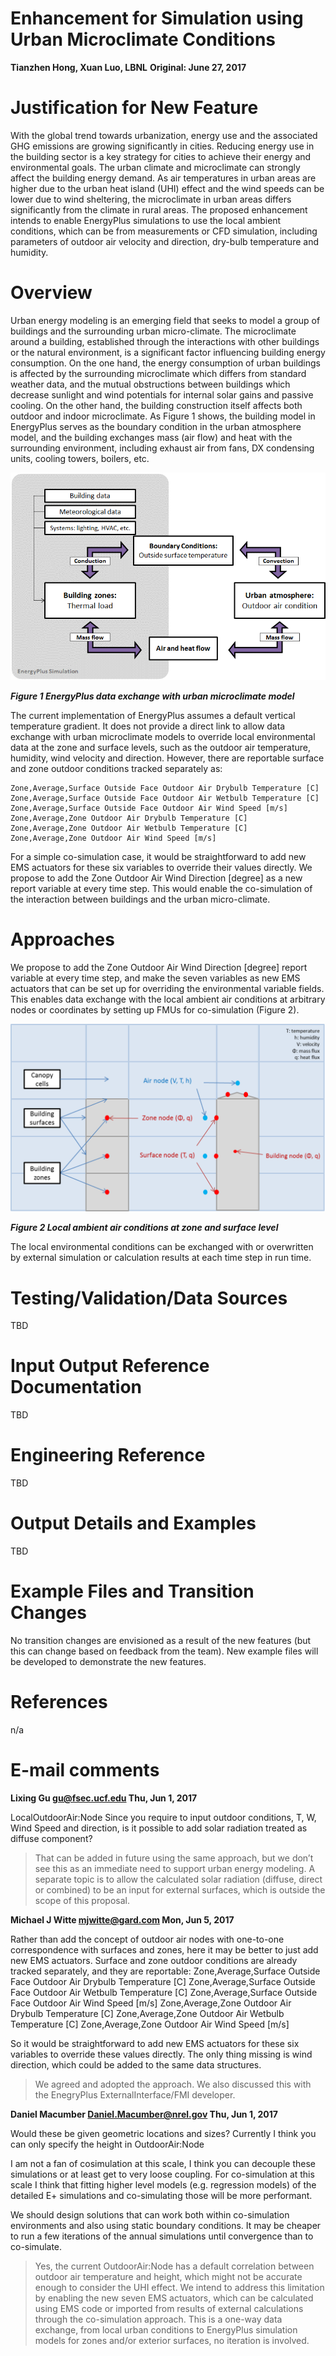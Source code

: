 Enhancement for Simulation using Urban Microclimate Conditions
================
**Tianzhen Hong, Xuan Luo, LBNL**
**Original: June 27, 2017**

# Justification for New Feature 

With the global trend towards urbanization, energy use and the associated GHG emissions are growing significantly in cities. Reducing energy use in the building sector is a key strategy for cities to achieve their energy and environmental goals. The urban climate and microclimate can strongly affect the building energy demand. As air temperatures in urban areas are higher due to the urban heat island (UHI) effect and the wind speeds can be lower due to wind sheltering, the microclimate in urban areas differs significantly from the climate in rural areas. The proposed enhancement intends to enable EnergyPlus simulations to use the local ambient conditions, which can be from measurements or CFD simulation, including parameters of outdoor air velocity and direction, dry-bulb temperature and humidity.  

# Overview 
Urban energy modeling is an emerging field that seeks to model a group of buildings and the surrounding urban micro-climate. The microclimate around a building, established through the interactions with other buildings or the natural environment, is a significant factor influencing building energy consumption. On the one hand, the energy consumption of urban buildings is affected by the surrounding microclimate which differs from standard weather data, and the mutual obstructions between buildings which decrease sunlight and wind potentials for internal solar gains and passive cooling. On the other hand, the building construction itself affects both outdoor and indoor microclimate. As Figure 1 shows, the building model in EnergyPlus serves as the boundary condition in the urban atmosphere model, and the building exchanges mass (air flow) and heat with the surrounding environment, including exhaust air from fans, DX condensing units, cooling towers, boilers, etc. 

![EplusUrban](EnergyPlusUrbanClimate.png)

***Figure 1 EnergyPlus data exchange with urban microclimate model***

The current implementation of EnergyPlus assumes a default vertical temperature gradient. It does not provide a direct link to allow data exchange with urban microclimate models to override local environmental data at the zone and surface levels, such as the outdoor air temperature, humidity, wind velocity and direction. However, there are reportable surface and zone outdoor conditions tracked separately as:

	Zone,Average,Surface Outside Face Outdoor Air Drybulb Temperature [C]
	Zone,Average,Surface Outside Face Outdoor Air Wetbulb Temperature [C]
	Zone,Average,Surface Outside Face Outdoor Air Wind Speed [m/s]
	Zone,Average,Zone Outdoor Air Drybulb Temperature [C]
	Zone,Average,Zone Outdoor Air Wetbulb Temperature [C]
	Zone,Average,Zone Outdoor Air Wind Speed [m/s]

For a simple co-simulation case, it would be straightforward to add new EMS actuators for these six variables to override their values directly. We propose to add the Zone Outdoor Air Wind Direction [degree] as a new report variable at every time step. This would enable the co-simulation of the interaction between buildings and the urban micro-climate.


# Approaches 
We propose to add the Zone Outdoor Air Wind Direction [degree] report variable at every time step, and make the seven variables as new EMS actuators that can be set up for overriding the environmental variable fields. This enables data exchange with the local ambient air conditions at arbitrary nodes or coordinates by setting up FMUs for co-simulation (Figure 2).

![LocalNode](EnergyPlusLocalAirNode.png) 

***Figure 2 Local ambient air conditions at zone and surface level***

The local environmental conditions can be exchanged with or overwritten by external simulation or calculation results at each time step in run time.

# Testing/Validation/Data Sources

TBD

# Input Output Reference Documentation

TBD

# Engineering Reference

TBD

# Output Details and Examples

TBD

# Example Files and Transition Changes

No transition changes are envisioned as a result of the new features (but this can change based on feedback from the team). New example files will be developed to demonstrate the new features.

# References

n/a

# E-mail comments

**Lixing Gu <gu@fsec.ucf.edu> Thu, Jun 1, 2017** 

LocalOutdoorAir:Node
Since you require to input outdoor conditions, T, W, Wind Speed and direction, is it possible to add solar radiation treated as diffuse component?

> That can be added in future using the same approach, but we don’t see this as an immediate need to support urban energy modeling. A separate topic is to allow the calculated solar radiation (diffuse, direct or combined) to be an input for external surfaces, which is outside the scope of this proposal.

**Michael J Witte <mjwitte@gard.com> Mon, Jun 5, 2017** 

Rather than add the concept of outdoor air nodes with one-to-one correspondence with surfaces and zones, here it may be better to just add new EMS actuators.  Surface and zone outdoor conditions are already tracked separately, and they are reportable:
	Zone,Average,Surface Outside Face Outdoor Air Drybulb Temperature [C]
	Zone,Average,Surface Outside Face Outdoor Air Wetbulb Temperature [C]
	Zone,Average,Surface Outside Face Outdoor Air Wind Speed [m/s]
	Zone,Average,Zone Outdoor Air Drybulb Temperature [C]
	Zone,Average,Zone Outdoor Air Wetbulb Temperature [C]
	Zone,Average,Zone Outdoor Air Wind Speed [m/s]

So it would be straightforward to add new EMS actuators for these six variables to override these values directly.  The only thing missing is wind direction, which could be added to the same data structures.

> We agreed and adopted the approach. We also discussed this with the EnegryPlus ExternalInterface/FMI developer.

**Daniel Macumber <Daniel.Macumber@nrel.gov> Thu, Jun 1, 2017** 

Would these be given geometric locations and sizes?  Currently I think you can only specify the height in OutdoorAir:Node

I am not a fan of cosimulation at this scale, I think you can decouple these simulations or at least get to very loose coupling.  For co-simulation at this scale I think that fitting higher level models (e.g. regression models) of the detailed E+ simulations and co-simulating those will be more performant.

We should design solutions that can work both within co-simulation environments and also using static boundary conditions.  It may be cheaper to run a few iterations of the annual simulations until convergence than to co-simulate.

> Yes, the current OutdoorAir:Node has a default correlation between outdoor air temperature and height, which might not be accurate enough to consider the UHI effect. We intend to address this limitation by enabling the new seven EMS actuators, which can be calculated using EMS code or imported from results of external calculations through the co-simulation approach. This is a one-way data exchange, from local urban conditions to EnergyPlus simulation models for zones and/or exterior surfaces, no iteration is involved.






